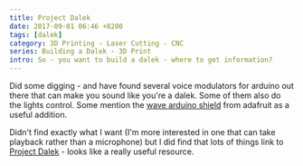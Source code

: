```yaml
---
title: Project Dalek
date: 2017-09-01 06:46 +0200
tags: [dalek]
category: 3D Printing - Laser Cutting - CNC
series: Building a Dalek - 3D Print
intro: So - you want to build a dalek - where to get information?
---
```


Did some digging - and have found several voice modulators for arduino out there that can make you sound like you're a dalek. Some of them also do the lights control. Some mention the [wave arduino shield](https://www.adafruit.com/product/94) from adafruit as a useful addition.

Didn't find exactly what I want (I'm more interested in one that can take playback rather than a microphone) but I did find that lots of things link to [Project Dalek](http://www.projectdalek.com/) - looks like a really useful resource.
